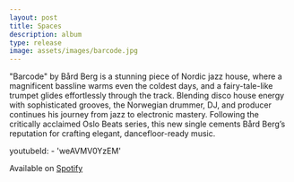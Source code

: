 ```yaml
---
layout: post
title: Spaces
description: album
type: release
image: assets/images/barcode.jpg
---
```


"Barcode" by Bård Berg is a stunning piece of Nordic jazz house, where a magnificent bassline warms even the coldest days, and a fairy-tale-like trumpet glides effortlessly through the track. Blending disco house energy with sophisticated grooves, the Norwegian drummer, DJ, and producer continues his journey from jazz to electronic mastery. Following the critically acclaimed Oslo Beats series, this new single cements Bård Berg’s reputation for crafting elegant, dancefloor-ready music.

youtubeId:
    - 'weAVMV0YzEM'

Available on [Spotify](https://open.spotify.com/track/4f88T1UG83f1pd3fvSssHw?si=2d2891eb713e41dc)